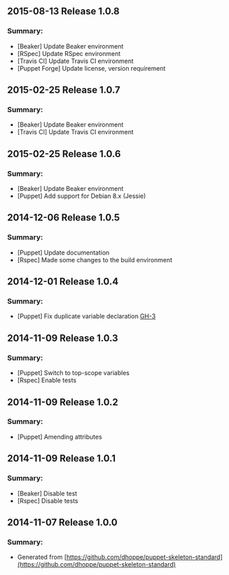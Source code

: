 ## 2015-08-13 Release 1.0.8
### Summary:
- [Beaker] Update Beaker environment
- [RSpec] Update RSpec environment
- [Travis CI] Update Travis CI environment
- [Puppet Forge] Update license, version requirement

## 2015-02-25 Release 1.0.7
### Summary:
- [Beaker] Update Beaker environment
- [Travis CI] Update Travis CI environment

## 2015-02-25 Release 1.0.6
### Summary:
- [Beaker] Update Beaker environment
- [Puppet] Add support for Debian 8.x (Jessie)

## 2014-12-06 Release 1.0.5
### Summary:
- [Puppet] Update documentation
- [Rspec] Made some changes to the build environment

## 2014-12-01 Release 1.0.4
### Summary:
- [Puppet] Fix duplicate variable declaration [GH-3](https://github.com/dhoppe/puppet-fail2ban/pull/3)

## 2014-11-09 Release 1.0.3
### Summary:
- [Puppet] Switch to top-scope variables
- [Rspec] Enable tests

## 2014-11-09 Release 1.0.2
### Summary:
- [Puppet] Amending attributes

## 2014-11-09 Release 1.0.1
### Summary:
- [Beaker] Disable test
- [Rspec] Disable tests

## 2014-11-07 Release 1.0.0
### Summary:
- Generated from [https://github.com/dhoppe/puppet-skeleton-standard](https://github.com/dhoppe/puppet-skeleton-standard)

